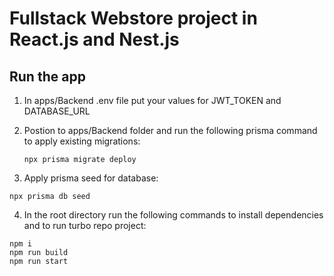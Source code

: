 # Fullstack Webstore project in React.js and Nest.js

## Run the app

1. In apps/Backend .env file put your values for JWT_TOKEN and DATABASE_URL

2. Postion to apps/Backend folder and run the following prisma command to apply existing migrations:
   ```
   npx prisma migrate deploy
   ```

3. Apply prisma seed for database:
  ```
  npx prisma db seed
  ```

4. In the root directory run the following commands to install dependencies and to run turbo repo project:
  ```
  npm i
  npm run build
  npm run start
  ```
